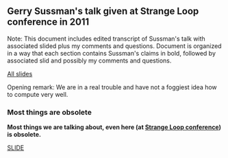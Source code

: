 
## Gerry Sussman's talk given at Strange Loop conference in 2011

Note: This document includes edited transcript of Sussman's talk with associated slided plus my comments and questions. Document is organized in a way that each section contains Sussman's claims in bold, followed by associated slid and possibly my comments and questions.  

[All slides](http://mcdonnell.mit.edu/sussman_slides.pdf)  

Opening remark: We are in a real trouble and have not a foggiest idea how to compute very well.  

### Most things are obsolete

**Most things we are talking about, even here (at [Strange Loop conference](https://www.thestrangeloop.com/about.html)) is obsolete.**

[SLIDE](../slides/page_1.pdf)




